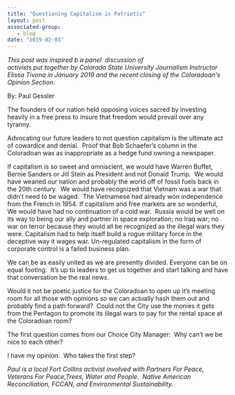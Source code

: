 ```yaml
---
title: "Questioning Capitalism is Patriotic"
layout: post
associated-group:
   - blog
date: "2019-02-03"
---
```


_This post was inspired b a panel  discussion of  
activists put together by Colorado State University Journalism Instructor Elissa Tivona in January 2019 and the recent closing of the Coloradoan's Opinion Section._

By: Paul Gessler

The founders of our nation held opposing voices sacred by investing heavily in a free press to insure that freedom would prevail over any tyranny.  

Advocating our future leaders to not question capitalism is the ultimate act of cowardice and denial.  Proof that Bob Schaefer’s column in the Coloradoan was as inappropriate as a hedge fund owning a newspaper.  

If capitalism is so sweet and omniscient, we would have Warren Buffet, Bernie Sanders or Jill Stein as President and not Donald Trump.  We would have weaned our nation and probably the world off of fossil fuels back in the 20th century.  We would have recognized that Vietnam was a war that didn’t need to be waged.  The Vietnamese had already won independence from the French in 1954. If capitalism and free markets are so wonderful, We would have had no continuation of a cold war.  Russia would be well on its way to being our ally and partner in space exploration; no Iraq war; no war on terror because they would all be recognized as the illegal wars they were. Capitalism had to help itself build a rogue military force in the deceptive way it wages war. Un-regulated capitalism in the form of corporate control is a failed business plan.

We can be as easily united as we are presently divided. Everyone can be on equal footing.  It’s up to leaders to get us together and start talking and have that conversation be the real news.    

Would it not be poetic justice for the Coloradoan to open up it’s meeting room for all those with opinions so we can actually hash them out and probably find a path forward?  Could not the City use the monies it gets from the Pentagon to promote its illegal wars to pay for the rental space at the Coloradoan room?

The first question comes from our Choice City Manager:  Why can’t we be nice to each other?

I have my opinion.  Who takes the first step?  

_Paul is a local Fort Collins activist involved with Partners For Peace, Veterans For Peace,Trees, Water and People.  Native American Reconciliation, FCCAN, and Environmental Sustainability._

